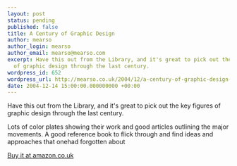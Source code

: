 ```yaml
---
layout: post
status: pending
published: false
title: A Century of Graphic Design
author: mearso
author_login: mearso
author_email: mearso@mearso.com
excerpt: Have this out from the Library, and it's great to pick out the key figures
  of graphic design through the last century.
wordpress_id: 652
wordpress_url: http://mearso.co.uk/2004/12/a-century-of-graphic-design-2/
date: 2004-12-14 15:00:00.000000000 +00:00
---
```

Have this out from the Library, and it's great to pick out the key figures of graphic design through the last century.

Lots of color plates showing their work and good articles outlining the major movements. A good reference book to flick through and find ideas and approaches that onehad forgotten about

<A HREF="http://www.amazon.co.uk/exec/obidos/ASIN/1840003480/mearso-21">Buy it at amazon.co.uk</A></p>
